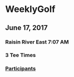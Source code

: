 # WeeklyGolf

## June 17, 2017
### Raisin River East 7:07 AM
### 3 Tee Times

### [Participants](https://github.com/eesparty/WeeklyGolf/projects/1)
